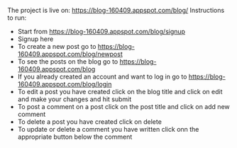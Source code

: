 The project is live on: <a href="https://blog-160409.appspot.com/blog/">https://blog-160409.appspot.com/blog/</a>
Instructions to run:
* Start from https://blog-160409.appspot.com/blog/signup
* Signup here
* To create a new post go to https://blog-160409.appspot.com/blog/newpost
* To see the posts on the blog go to https://blog-160409.appspot.com/blog
* If you already created an account and want to log in go to https://blog-160409.appspot.com/blog/login
* To edit a post you have created click on the blog title and click on edit and make your changes and hit submit
* To post a comment on a post click on the post title and click on add new comment
* To delete a post you have created click on delete
* To update or delete a comment you have written click onn the appropriate button below the comment
